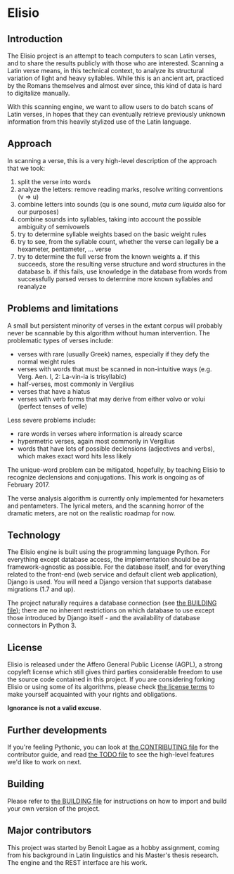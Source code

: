 # Elisio

## Introduction

The Elisio project is an attempt to teach computers to scan Latin verses, and to share the results publicly with those who are interested.
Scanning a Latin verse means, in this technical context, to analyze its structural variation of light and heavy syllables.
While this is an ancient art, practiced by the Romans themselves and almost ever since, this kind of data is hard to digitalize manually.

With this scanning engine, we want to allow users to do batch scans of Latin verses,
in hopes that they can eventually retrieve previously unknown information from this heavily stylized use of the Latin language.

## Approach

In scanning a verse, this is a very high-level description of the approach that we took:

1. split the verse into words
2. analyze the letters: remove reading marks, resolve writing conventions (v => u)
3. combine letters into sounds (qu is one sound, *muta cum liquida* also for our purposes)
4. combine sounds into syllables, taking into account the possible ambiguity of semivowels
5. try to determine syllable weights based on the basic weight rules
6. try to see, from the syllable count, whether the verse can legally be a hexameter, pentameter, ... verse
7. try to determine the full verse from the known weights
  a. if this succeeds, store the resulting verse structure and word structures in the database
  b. if this fails, use knowledge in the database from words from successfully parsed verses to determine more known syllables and reanalyze

## Problems and limitations

A small but persistent minority of verses in the extant corpus will probably never be scannable by this algorithm without human intervention.
The problematic types of verses include:

* verses with rare (usually Greek) names, especially if they defy the normal weight rules
* verses with words that must be scanned in non-intuitive ways (e.g. Verg. Aen. I, 2: La-vin-ia is trisyllabic)
* half-verses, most commonly in Vergilius
* verses that have a hiatus
* verses with verb forms that may derive from either volvo or volui (perfect tenses of velle)

Less severe problems include:
* rare words in verses where information is already scarce
* hypermetric verses, again most commonly in Vergilius
* words that have lots of possible declensions (adjectives and verbs), which makes exact word hits less likely

The unique-word problem can be mitigated, hopefully, by teaching Elisio to recognize declensions and conjugations.
This work is ongoing as of February 2017.

The verse analysis algorithm is currently only implemented for hexameters and pentameters.
The lyrical meters, and the scanning horror of the dramatic meters, are not on the realistic roadmap for now.

## Technology

The Elisio engine is built using the programming language Python.
For everything except database access, the implementation should be as framework-agnostic as possible.
For the database itself, and for everything related to the front-end (web service and default client web application), Django is used.
You will need a Django version that supports database migrations (1.7 and up).

The project naturally requires a database connection (see [the BUILDING file](./BUILDING.md));
there are no inherent restrictions on which database to use
except those introduced by Django itself - and the availability of database connectors in Python 3.

## License

Elisio is released under the Affero General Public License (AGPL), a strong copyleft license which still gives third parties
considerable freedom to use the source code contained in this project.
If you are considering forking Elisio or using some of its algorithms,
please check [the license terms](./LICENSE.md) to make yourself acquainted with your rights and obligations.

**Ignorance is not a valid excuse.**

## Further developments

If you're feeling Pythonic, you can look at [the CONTRIBUTING file](./CONTRIBUTING.md) for the contributor guide,
and read [the TODO file](./TODO.md) to see the high-level features we'd like to work on next.

## Building

Please refer to [the BUILDING file](./BUILDING.md) for instructions on how to import and build your own version of the project.

## Major contributors

This project was started by Benoit Lagae as a hobby assignment, coming from his background in Latin linguistics
and his Master's thesis research. The engine and the REST interface are his work.
